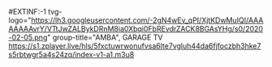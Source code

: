 #EXTINF:-1 tvg-logo="https://lh3.googleusercontent.com/-2gN4wEv_qPI/XjtKDwMuIQI/AAAAAAAAvrY/VTtJwZALBykDRnM8ia0Xbqi0FbREvdrZACK8BGAsYHg/s0/2020-02-05.png" group-title="AMBA", GARAGE TV https://s1.zplayer.live/hls/5fxctuwrwonufvsa6lte7vgluh44da6fjfoczbh3hke7s5rbtwgr5a4s24zq/index-v1-a1.m3u8
